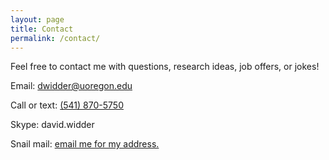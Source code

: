 ```yaml
---
layout: page
title: Contact
permalink: /contact/
---
```


Feel free to contact me with questions, research ideas, job offers, or jokes!

Email: [dwidder@uoregon.edu](mailto:dwidder@uoregon.edu)

Call or text: [(541) 870-5750](tel:541-870-5750)

Skype: david.widder

Snail mail: [email me for my address.](mailto:dwidder@uoregon.edu)
